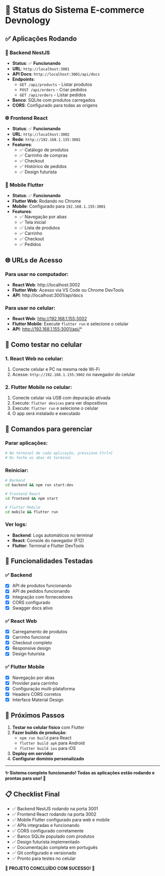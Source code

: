 # 🚀 Status do Sistema E-commerce Devnology

## ✅ Aplicações Rodando

### 🔧 **Backend NestJS**
- **Status**: ✅ **Funcionando**
- **URL**: `http://localhost:3001`
- **API Docs**: `http://localhost:3001/api/docs`
- **Endpoints**:
  - `GET /api/products` - Listar produtos
  - `POST /api/orders` - Criar pedidos
  - `GET /api/orders` - Listar pedidos
- **Banco**: SQLite com produtos carregados
- **CORS**: Configurado para todas as origens

### 🌐 **Frontend React**
- **Status**: ✅ **Funcionando**
- **URL**: `http://localhost:3002`
- **Rede**: `http://192.168.1.155:3002`
- **Features**:
  - ✅ Catálogo de produtos
  - ✅ Carrinho de compras
  - ✅ Checkout
  - ✅ Histórico de pedidos
  - ✅ Design futurista

### 📱 **Mobile Flutter**
- **Status**: ✅ **Funcionando**
- **Flutter Web**: Rodando no Chrome
- **Mobile**: Configurado para `192.168.1.155:3001`
- **Features**:
  - ✅ Navegação por abas
  - ✅ Tela inicial
  - ✅ Lista de produtos
  - ✅ Carrinho
  - ✅ Checkout
  - ✅ Pedidos

## 🌐 URLs de Acesso

### **Para usar no computador:**
- **React Web**: http://localhost:3002
- **Flutter Web**: Acesso via VS Code ou Chrome DevTools
- **API**: http://localhost:3001/api/docs

### **Para usar no celular:**
- **React Web**: http://192.168.1.155:3002
- **Flutter Mobile**: Execute `flutter run` e selecione o celular
- **API**: http://192.168.1.155:3001/api/*

## 📱 Como testar no celular

### **1. React Web no celular:**
1. Conecte celular e PC na mesma rede Wi-Fi
2. Acesse: `http://192.168.1.155:3002` no navegador do celular

### **2. Flutter Mobile no celular:**
1. Conecte celular via USB com depuração ativada
2. Execute: `flutter devices` para ver dispositivos
3. Execute: `flutter run` e selecione o celular
4. O app será instalado e executado

## 🔄 Comandos para gerenciar

### **Parar aplicações:**
```bash
# No terminal de cada aplicação, pressione Ctrl+C
# Ou feche as abas do terminal
```

### **Reiniciar:**
```bash
# Backend
cd backend && npm run start:dev

# Frontend React
cd frontend && npm start

# Flutter Mobile
cd mobile && flutter run
```

### **Ver logs:**
- **Backend**: Logs automáticos no terminal
- **React**: Console do navegador (F12)
- **Flutter**: Terminal e Flutter DevTools

## 🎯 Funcionalidades Testadas

### ✅ **Backend**
- [x] API de produtos funcionando
- [x] API de pedidos funcionando
- [x] Integração com fornecedores
- [x] CORS configurado
- [x] Swagger docs ativo

### ✅ **React Web**
- [x] Carregamento de produtos
- [x] Carrinho funcional
- [x] Checkout completo
- [x] Responsive design
- [x] Design futurista

### ✅ **Flutter Mobile**
- [x] Navegação por abas
- [x] Provider para carrinho
- [x] Configuração multi-plataforma
- [x] Headers CORS corretos
- [x] Interface Material Design

## 🚀 Próximos Passos

1. **Testar no celular físico** com Flutter
2. **Fazer builds de produção**:
   - `npm run build` para React
   - `flutter build apk` para Android
   - `flutter build ios` para iOS
3. **Deploy em servidor**
4. **Configurar domínio personalizado**

---

**✨ Sistema completo funcionando! Todas as aplicações estão rodando e prontas para uso! 🎉**

## 📋 Checklist Final

- ✅ Backend NestJS rodando na porta 3001
- ✅ Frontend React rodando na porta 3002  
- ✅ Mobile Flutter configurado para web e mobile
- ✅ APIs integradas e funcionando
- ✅ CORS configurado corretamente
- ✅ Banco SQLite populado com produtos
- ✅ Design futurista implementado
- ✅ Documentação completa em português
- ✅ Git configurado e versionado
- ✅ Pronto para testes no celular

**🎊 PROJETO CONCLUÍDO COM SUCESSO! 🎊**
